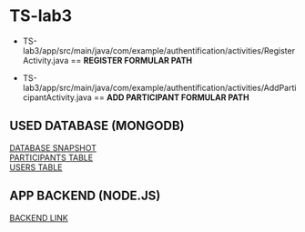 # TS-lab3

- TS-lab3/app/src/main/java/com/example/authentification/activities/RegisterActivity.java == **REGISTER FORMULAR PATH**


- TS-lab3/app/src/main/java/com/example/authentification/activities/AddParticipantActivity.java == **ADD PARTICIPANT FORMULAR PATH**

## USED DATABASE (MONGODB) 
[DATABASE SNAPSHOT](https://ibb.co/vdqyT9h)\
[PARTICIPANTS TABLE](https://ibb.co/RNgMdyM)\
[USERS TABLE](https://ibb.co/0QyZqL5)

## APP BACKEND (NODE.JS)
[BACKEND LINK](https://github.com/danieliepp/LABS-API-NODE.JS)


